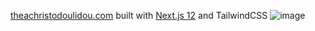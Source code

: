 [theachristodoulidou.com](https://www.theachristodoulidou.com) built with [Next.js 12](https://nextjs.org/) and TailwindCSS
![image](https://github.com/user-attachments/assets/1bcafbd9-75ce-4f1c-b777-5236d58e0396)

